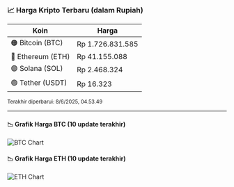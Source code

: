 

<!-- HARGA_KRIPTO -->
### 📈 Harga Kripto Terbaru (dalam Rupiah)

| Koin     | Harga         |
|----------|---------------|
| 🟠 Bitcoin (BTC)   | Rp 1.726.831.585 |
| 🔵 Ethereum (ETH)  | Rp 41.155.088 |
| 🟣 Solana (SOL)    | Rp 2.468.324 |
| 🟢 Tether (USDT)   | Rp 16.323 |

<sub>Terakhir diperbarui: 8/6/2025, 04.53.49</sub>

---

#### 📉 Grafik Harga BTC (10 update terakhir)
![BTC Chart](https://quickchart.io/chart?c=%7B%22type%22%3A%22line%22%2C%22data%22%3A%7B%22labels%22%3A%5B%2219%3A37%3A11%22%2C%2219%3A48%3A21%22%2C%2219%3A59%3A16%22%2C%2220%3A27%3A24%22%2C%2220%3A42%3A41%22%2C%2220%3A53%3A43%22%2C%2221%3A15%3A03%22%2C%2221%3A30%3A57%22%2C%2221%3A42%3A31%22%2C%2221%3A53%3A49%22%5D%2C%22datasets%22%3A%5B%7B%22label%22%3A%22Bitcoin%22%2C%22data%22%3A%5B1726739517%2C1725780214%2C1725311727%2C1727301892%2C1727508167%2C1727627820%2C1727299661%2C1727142953%2C1727269668%2C1726831585%5D%2C%22fill%22%3Afalse%2C%22borderColor%22%3A%22blue%22%2C%22tension%22%3A0.1%7D%5D%7D%7D)

#### 📉 Grafik Harga ETH (10 update terakhir)
![ETH Chart](https://quickchart.io/chart?c=%7B%22type%22%3A%22line%22%2C%22data%22%3A%7B%22labels%22%3A%5B%2219%3A37%3A11%22%2C%2219%3A48%3A21%22%2C%2219%3A59%3A16%22%2C%2220%3A27%3A24%22%2C%2220%3A42%3A41%22%2C%2220%3A53%3A43%22%2C%2221%3A15%3A03%22%2C%2221%3A30%3A57%22%2C%2221%3A42%3A31%22%2C%2221%3A53%3A49%22%5D%2C%22datasets%22%3A%5B%7B%22label%22%3A%22Ethereum%22%2C%22data%22%3A%5B41147476%2C41136344%2C41111838%2C41165737%2C41161838%2C41158640%2C41149334%2C41145554%2C41154597%2C41155088%5D%2C%22fill%22%3Afalse%2C%22borderColor%22%3A%22blue%22%2C%22tension%22%3A0.1%7D%5D%7D%7D)

<!-- /HARGA_KRIPTO -->
